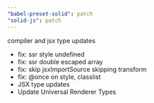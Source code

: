```yaml
---
"babel-preset-solid": patch
"solid-js": patch
---
```


compiler and jsx type updates
* fix: ssr style undefined
* fix: ssr double escaped array
* fix: skip jsxImportSource skipping transform
* fix: @once on style, classlist
* JSX type updates
* Update Universal Renderer Types